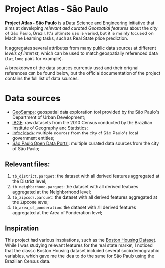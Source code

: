 # Project Atlas - São Paulo
**Project Atlas - São Paulo** is a Data Science and Engineering initiative that aims at developing *relevant and curated Geospatial features* about the city of São Paulo, Brazil. It's ultimate use is varied, but it is mainly focused on Machine Learning tasks, such as Real State price prediction.

It aggregates several attributes from many public data sources at different *levels of interest*, which can be used to match geospatially referenced data (`lat`,`long` pairs for example).

A breakdown of the data sources currently used and their original references can be found below, but the official documentation of the project contains the full list of data sources.

# Data sources
- [GeoSampa](http://geosampa.prefeitura.sp.gov.br/PaginasPublicas/_SBC.aspx): geospatial data exploration tool provided by the São Paulo's Department of Urban Development;
- [IBGE](https://downloads.ibge.gov.br/): raw datasets from the 2010 Census conducted by the Brazilian Institute of Geography and Statistics;
- [Infocidade](http://infocidade.prefeitura.sp.gov.br/): multiple sources from the city of São Paulo's local government entities;
- [São Paulo Open Data Portal](http://dados.prefeitura.sp.gov.br/pt_PT/): multiple curated data sources from the city of São Paulo;

## Relevant files:

1. `tb_district.parquet`: the dataset with all derived features aggregated at the District level;
2. `tb_neighborhood.parquet`: the dataset with all derived features aggregated at the Neighborhood level;
3. `tb_zipcode.parquet`: the dataset with all derived features aggregated at the Zipcode level;
4. `tb_area_of_ponderation`: the dataset with all derived features aggregated at the Area of Ponderation level;


<!-- ### Acknowledgements

We wouldn't be here without the help of others. If you owe any attributions or thanks, include them here along with any citations of past research. -->


## Inspiration

This project had various inspirations, such as the [Boston Housing Dataset](https://www.cs.toronto.edu/~delve/data/boston/bostonDetail.html). While I was studying relevant features for the real state market, I noticed that the classic Boston Housing dataset included several sociodemographic variables, which gave me the idea to do the same for São Paulo using the Brazilian Census data.